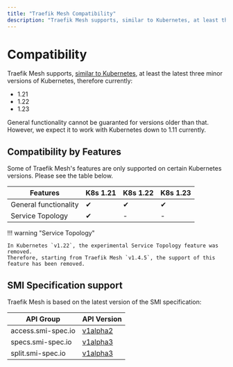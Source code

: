 ```yaml
---
title: "Traefik Mesh Compatibility"
description: "Traefik Mesh supports, similar to Kubernetes, at least the latest three minor versions of Kubernetes. Read the documentation to learn more."
---
```


# Compatibility

Traefik Mesh supports, [similar to Kubernetes](https://kubernetes.io/docs/setup/release/version-skew-policy/#supported-versions), at least the latest three minor versions of Kubernetes, therefore currently:

* 1.21
* 1.22
* 1.23

General functionality cannot be guaranted for versions older than that. However, we expect it to work with Kubernetes down to 1.11 currently.

## Compatibility by Features

Some of Traefik Mesh's features are only supported on certain Kubernetes versions. 
Please see the table below.

| Features              | K8s 1.21 | K8s 1.22 | K8s 1.23 |
|-----------------------|----------|----------|----------|
| General functionality | ✔        | ✔        | ✔        |
| Service Topology      | ✔        | -        | -        |

!!! warning "Service Topology"

    In Kubernetes `v1.22`, the experimental Service Topology feature was removed.
    Therefore, starting from Traefik Mesh `v1.4.5`, the support of this feature has been removed.

## SMI Specification support

Traefik Mesh is based on the latest version of the SMI specification:

| API Group          | API Version                                                                                                             |
|--------------------|-------------------------------------------------------------------------------------------------------------------------|
| access.smi-spec.io | [v1alpha2](https://github.com/servicemeshinterface/smi-spec/blob/master/apis/traffic-access/v1alpha2/traffic-access.md) |
| specs.smi-spec.io  | [v1alpha3](https://github.com/servicemeshinterface/smi-spec/blob/master/apis/traffic-specs/v1alpha3/traffic-specs.md)   |
| split.smi-spec.io  | [v1alpha3](https://github.com/servicemeshinterface/smi-spec/blob/master/apis/traffic-split/v1alpha3/traffic-split.md)   |
